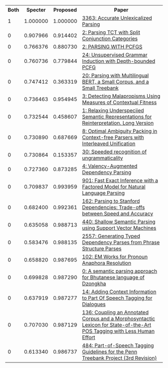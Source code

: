 <html><table><tr>
<th>Both</th>
<th>Specter</th>
<th>Proposed</th>
<th>Paper</th>
</tr>
<tr>
<td>1</td>
<td>1.000000</td>
<td>1.000000</td>
<td><a href="https://www.semanticscholar.org/paper/a600850ac0120cb09a0b7de7da80bb6a7a76de06">3363: Accurate Unlexicalized Parsing</a></td>
</tr>
<tr>
<td>0</td>
<td>0.907966</td>
<td>0.914402</td>
<td><a href="https://www.semanticscholar.org/paper/72925e7fc9ed96c4516914f12e68d0843e401276">2: Parsing TCT with Split Conjunction Categories</a></td>
</tr>
<tr>
<td>0</td>
<td>0.766376</td>
<td>0.880730</td>
<td><a href="https://www.semanticscholar.org/paper/dceab3f0c43e46085a1889e583c2a975a419bce5">2: PARSING WITH PCFGS</a></td>
</tr>
<tr>
<td>0</td>
<td>0.760736</td>
<td>0.779844</td>
<td><a href="https://www.semanticscholar.org/paper/676e9f13ddc89e8feb838bdec7ba04738dd53f41">24: Unsupervised Grammar Induction with Depth-bounded PCFG</a></td>
</tr>
<tr>
<td>0</td>
<td>0.747412</td>
<td>0.363319</td>
<td><a href="https://www.semanticscholar.org/paper/2c6a438cc17c5b6f7c23b260552d868ae515ae9c">20: Parsing with Multilingual BERT, a Small Corpus, and a Small Treebank</a></td>
</tr>
<tr>
<td>0</td>
<td>0.736463</td>
<td>0.954945</td>
<td><a href="https://www.semanticscholar.org/paper/57261b35db5089bed4925662e2e10377b4a2b0eb">3: Detecting Malapropisms Using Measures of Contextual Fitness</a></td>
</tr>
<tr>
<td>0</td>
<td>0.732544</td>
<td>0.458607</td>
<td><a href="https://www.semanticscholar.org/paper/7142e8dd75574e3eee04765795a13f95246277ed">1: Relaxing Underspeciied Semantic Representations for Reinterpretation. Long Version</a></td>
</tr>
<tr>
<td>0</td>
<td>0.730890</td>
<td>0.687669</td>
<td><a href="https://www.semanticscholar.org/paper/b20f483424acb0c7d8254292c1fca61f7d1ba0b8">8: Optimal Ambiguity Packing in Context-free Parsers with Interleaved Unification</a></td>
</tr>
<tr>
<td>0</td>
<td>0.730864</td>
<td>0.153357</td>
<td><a href="https://www.semanticscholar.org/paper/db0ad266ed74e7ad6359fe74a079c740b243b3e4">30: Speeded recognition of ungrammaticality</a></td>
</tr>
<tr>
<td>0</td>
<td>0.727360</td>
<td>0.873285</td>
<td><a href="https://www.semanticscholar.org/paper/323be28da915fef62ef24c6efb891d5103504bad">4: Valency-Augmented Dependency Parsing</a></td>
</tr>
<tr>
<td>0</td>
<td>0.709837</td>
<td>0.993959</td>
<td><a href="https://www.semanticscholar.org/paper/7395e325914b1f5caea18ea8446ef8db05662318">901: Fast Exact Inference with a Factored Model for Natural Language Parsing</a></td>
</tr>
<tr>
<td>0</td>
<td>0.682400</td>
<td>0.992361</td>
<td><a href="https://www.semanticscholar.org/paper/41a0c983e59c8fc5100b94c0802d74a64f86c741">162: Parsing to Stanford Dependencies: Trade-offs between Speed and Accuracy</a></td>
</tr>
<tr>
<td>0</td>
<td>0.635058</td>
<td>0.988713</td>
<td><a href="https://www.semanticscholar.org/paper/a16e484824b2580e092c985aa659e8680aeda5ee">440: Shallow Semantic Parsing using Support Vector Machines</a></td>
</tr>
<tr>
<td>0</td>
<td>0.583476</td>
<td>0.988135</td>
<td><a href="https://www.semanticscholar.org/paper/3cc228402f31ca749112197720b9ef6af0c16790">2557: Generating Typed Dependency Parses from Phrase Structure Parses</a></td>
</tr>
<tr>
<td>0</td>
<td>0.658820</td>
<td>0.987695</td>
<td><a href="https://www.semanticscholar.org/paper/d17d8c2fc6c8bf8bda498f9a7e4acc12f5c017b5">102: EM Works for Pronoun Anaphora Resolution</a></td>
</tr>
<tr>
<td>0</td>
<td>0.699828</td>
<td>0.987290</td>
<td><a href="https://www.semanticscholar.org/paper/dbaece764eca40476eb7f839e16f99b2765e7021">0: A semantic parsing approach for Bhutanese language of Dzongkha</a></td>
</tr>
<tr>
<td>0</td>
<td>0.637919</td>
<td>0.987277</td>
<td><a href="https://www.semanticscholar.org/paper/3bfaede4adf419dea39d5314d1f7959a5b0a4543">14: Adding Context Information to Part Of Speech Tagging for Dialogues</a></td>
</tr>
<tr>
<td>0</td>
<td>0.707030</td>
<td>0.987129</td>
<td><a href="https://www.semanticscholar.org/paper/a10ba8b60785823181577dc91a77b7ce077e5482">136: Coupling an Annotated Corpus and a Morphosyntactic Lexicon for State-of-the-Art POS Tagging with Less Human Effort</a></td>
</tr>
<tr>
<td>0</td>
<td>0.613340</td>
<td>0.986737</td>
<td><a href="https://www.semanticscholar.org/paper/a145854ede2f62098bf4e92de1584ab270b676c9">484: Part-of-Speech Tagging Guidelines for the Penn Treebank Project (3rd Revision)</a></td>
</tr>
</table></html>
